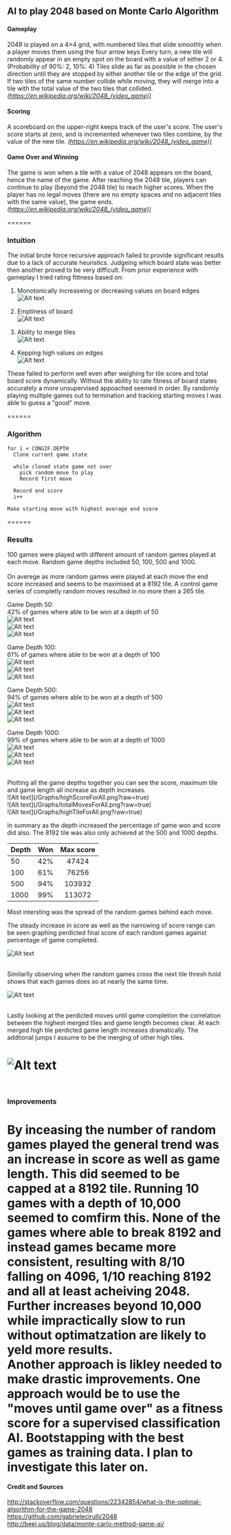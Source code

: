## AI to play 2048 based on Monte Carlo Algorithm
#### Gameplay
2048 is played on a 4×4 grid, with numbered tiles that slide smoothly when a player moves them using the four arrow keys Every turn, a new tile will randomly appear in an empty spot on the board with a value of either 2 or 4. (Probability of 90%: 2, 10%: 4) Tiles slide as far as possible in the chosen direction until they are stopped by either another tile or the edge of the grid. If two tiles of the same number collide while moving, they will merge into a tile with the total value of the two tiles that collided. <i>(https://en.wikipedia.org/wiki/2048_(video_game))</i>

#### Scoring
A scoreboard on the upper-right keeps track of the user's score. The user's score starts at zero, and is incremented whenever two tiles combine, by the value of the new tile. <i>(https://en.wikipedia.org/wiki/2048_(video_game))</i>

#### Game Over and Winning
The game is won when a tile with a value of 2048 appears on the board, hence the name of the game. After reaching the 2048 tile, players can continue to play (beyond the 2048 tile) to reach higher scores. When the player has no legal moves (there are no empty spaces and no adjacent tiles with the same value), the game ends. <i>(https://en.wikipedia.org/wiki/2048_(video_game))</i>

======


### Intuition
The initial brute force recursive approach failed to provide significant results due to a lack of accurate heuristics. Judgeing which board state was better then another proved to be very difficult. From prior experience with gameplay I tried rating fittness based on:

1. Monotonically increaseing or decreasing values on board edges</br>
![Alt text](/Examples/mono.png?raw=true)

2. Emptiness of board</br>
![Alt text](/Examples/empty.png?raw=true)

3. Ability to merge tiles</br>
![Alt text](/Examples/merge.png?raw=true)

4. Kepping high values on edges</br>
![Alt text](/Examples/highsides.png?raw=true)

These failed to perform well even after weighing for tile score and total board score dynamically. Without the ability to rate fitness of board states accurately a more unsupervised appoached seemed in order. By randomly playing multiple games out to termination and tracking starting moves I was able to guess a "good" move.

======

### Algorithm
````
for i < CONGIF.DEPTH
  Clone current game state
  
  while cloned state game not over
    pick random move to play
    Record first move
  
  Record end score
  i++
  
Make starting move with highest average end score

````
======

### Results
100 games were played with different amount of random games played at each move. Random game depths included 50, 100, 500 and 1000.
</br>
</br>
On averege as more random games were played at each move the end score increased and seems to be maximised at a 8192 tile. A control game series of completly random moves resulted in no more then a 265 tile.

Game Depth 50:</br>
42% of games where able to be won at a depth of 50</br>
![Alt text](/Graphs/totalScoreFor50.png?raw=true)</br>
![Alt text](/Graphs/totalMovesFor50.png?raw=true)</br>
![Alt text](/Graphs/highTileFor50.png?raw=true)</br>

Game Depth 100:</br>
61% of games where able to be won at a depth of 100</br>
![Alt text](/Graphs/totalScoreFor100.png?raw=true)</br>
![Alt text](/Graphs/totalMovesFor100.png?raw=true)</br>
![Alt text](/Graphs/highTileFor100.png?raw=true)</br>


Game Depth 500:</br>
94% of games where able to be won at a depth of 500</br>
![Alt text](/Graphs/totalScoreFor500.png?raw=true)</br>
![Alt text](/Graphs/totalMovesFor500.png?raw=true)</br>
![Alt text](/Graphs/highTileFor500.png?raw=true)</br>

Game Depth 1000:</br>
99% of games where able to be won at a depth of 1000</br>
![Alt text](/Graphs/totalScoreFor1000.png?raw=true)</br>
![Alt text](/Graphs/totalMovesFor1000.png?raw=true)</br>
![Alt text](/Graphs/highTileFor1000.png?raw=true)</br>

</br>
Plotting all the game depths together you can see the score, maximum tile and game length all increase as depth increases.</br>
![Alt text](/Graphs/highScoreForAll.png?raw=true)</br>
![Alt text](/Graphs/totalMovesForAll.png?raw=true)</br>
![Alt text](/Graphs/highTileForAll.png?raw=true)</br>


In summary as the depth increased the percentage of game won and score did also. The 8192 tile was also only achieved at the 500 and 1000 depths.

| Depth        	| Won           | Max score     |
| ------------- |:-------------:|:-------------:|
| 50	        | 42% 			| 47424			|
| 100     		| 61%      		| 76256			|
| 500 			| 94%   		| 103932		|
| 1000 			| 99%   		| 113072		|


Most intersting was the spread of the random games behind each move.</br>

The steady increase in score as well as the narrowing of score range can be seen graphing perdicted final score of each random games against percentage of game completed.</br>

![Alt text](/Graphs/scoreRangePerMovedepth1000.png?raw=true)</br>
</br>

Similarlly observing when the random games cross the next tile thresh hold shows that each games does so at nearly the same time.

![Alt text](/Graphs/highTilePerMovedepth1000.png?raw=true)</br>
</br>

Lastly looking at the perdicted moves until game completion the correlation between the highest merged tiles and game length becomes clear. At each merged high tile perdicted game length increases dramatically. The addtional jumps I assume to be the merging of other high tiles.

![Alt text](/Graphs/moveRangePerMovedepth1000.png?raw=true)</br>
</br>
======

### Improvements
By inceasing the number of random games played the general trend was an increase in score as well as game length. This did seemed to be capped at a 8192 tile. Running 10 games with a depth of 10,000 seemed to comfirm this. None of the games where able to break 8192 and instead games became more consistent, resulting with 8/10 falling on 4096, 1/10 reaching 8192 and all at least acheiving 2048. Further increases beyond 10,000 while impractically slow to run without optimatzation are likely to yeld more results.
</br>
Another approach is likley needed to make drastic improvements. One approach would be to use the "moves until game over" as a fitness score for a supervised classification AI. Bootstapping with the best games as training data. I plan to investigate this later on.
======

#### Credit and Sources
http://stackoverflow.com/questions/22342854/what-is-the-optimal-algorithm-for-the-game-2048</br>
https://github.com/gabrielecirulli/2048</br>
http://beej.us/blog/data/monte-carlo-method-game-ai/</br>
